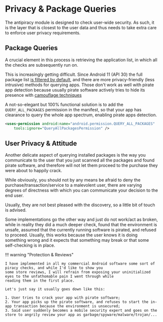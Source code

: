 # Privacy & Package Queries
The antipiracy module is designed to check user-wide security. As such, it is the layer that is
closest to the user data and thus needs to take extra care to enforce user privacy requirements.

## Package Queries
A crucial element in this process is retrieving the application list, in which all the checks 
are subsequently run on.

This is increasingly getting difficult. Since Android 11 (API 30) the full package list 
[is filtered by default](https://developer.android.com/training/package-visibility), and there are
more privacy-friendly (less intrusive) methods for querying apps.
Those don't work as well with pirate app detection because usually pirate software actively 
tries to hide its presence with [camouflage techniques](detection.md)

A not-so-elegant but 100% functional solution is to add the `QUERY_ALL_PACKAGES` permission 
in the manifest, so that your app has clearance to query the whole app spectrum, enabling
pirate apps detection.

```xml
<uses-permission android:name="android.permission.QUERY_ALL_PACKAGES"
    tools:ignore="QueryAllPackagesPermission" />
```

## User Privacy & Attitude
Another delicate aspect of querying installed packages is the way you communicate to the user that
you just scanned all the packages and found pirate software, and therefore will not let them proceed to the purchase they were about to happily crack.

While obviously, you should not by any means be afraid to deny the purchase/transaction/service to a malevolent user, there are varying degrees of directness with which you can communicate your decision to the end user.

Usually, they are not best pleased with the discovery, so a little bit of touch is advised.

Some implementations go the other way and just do not work/act as broken, while in reality they did a much deeper check, found that the environment is unsafe, assumed that the currently running software is pirated, and refused to proceed. Usually, this works because the user knows it is doing something wrong and it expects that something may break or that some self-checking is in place.

!!! warning "Protection & Reviews"

    I have implemented in all my commercial Android software some sort of piracy checks, and while I'd like to show you
	some store reviews, I will refrain from exposing your uninitialized eyes to the unfathomable pain I went through while
	reading them in the first place.

	Let's just say it usually goes down like this:

	1. User tries to crack your app with pirate software;
	2. Your app picks up the pirate software, and refuses to start the in-app transaction because the environment is unsecured;
	3. Said user suddenly becomes a mobile security expert and goes on the store to angrily review your app as garbage/spyware/malware/trojan/...
